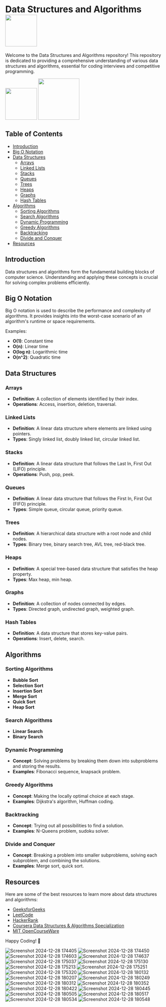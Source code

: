# Data Structures and Algorithms <img src="https://github.com/user-attachments/assets/ec474719-d02a-4bbf-8762-49f548cb825b" height="100px"/>

Welcome to the Data Structures and Algorithms repository! This repository is dedicated to providing a comprehensive understanding of various data structures and algorithms, essential for coding interviews and competitive programming.

<img src="https://github.com/user-attachments/assets/4653959c-77ec-405c-86d5-e3426aa2e0d2" height="100px" />  <img src="https://github.com/user-attachments/assets/6c5f41a9-57c8-4e39-880a-2bb1149a8e49" height="130px"/> <br/>



## Table of Contents
- [Introduction](#introduction)
- [Big O Notation](#big-o-notation)
- [Data Structures](#data-structures)
  - [Arrays](#arrays)
  - [Linked Lists](#linked-lists)
  - [Stacks](#stacks)
  - [Queues](#queues)
  - [Trees](#trees)
  - [Heaps](#heaps)
  - [Graphs](#graphs)
  - [Hash Tables](#hash-tables)
- [Algorithms](#algorithms)
  - [Sorting Algorithms](#sorting-algorithms)
  - [Search Algorithms](#search-algorithms)
  - [Dynamic Programming](#dynamic-programming)
  - [Greedy Algorithms](#greedy-algorithms)
  - [Backtracking](#backtracking)
  - [Divide and Conquer](#divide-and-conquer)
- [Resources](#resources)

## Introduction
Data structures and algorithms form the fundamental building blocks of computer science. Understanding and applying these concepts is crucial for solving complex problems efficiently.

## Big O Notation
Big O notation is used to describe the performance and complexity of algorithms. It provides insights into the worst-case scenario of an algorithm's runtime or space requirements.

Examples:
- **O(1)**: Constant time
- **O(n)**: Linear time
- **O(log n)**: Logarithmic time
- **O(n^2)**: Quadratic time

## Data Structures
### Arrays
- **Definition**: A collection of elements identified by their index.
- **Operations**: Access, insertion, deletion, traversal.

### Linked Lists
- **Definition**: A linear data structure where elements are linked using pointers.
- **Types**: Singly linked list, doubly linked list, circular linked list.

### Stacks
- **Definition**: A linear data structure that follows the Last In, First Out (LIFO) principle.
- **Operations**: Push, pop, peek.

### Queues
- **Definition**: A linear data structure that follows the First In, First Out (FIFO) principle.
- **Types**: Simple queue, circular queue, priority queue.

### Trees
- **Definition**: A hierarchical data structure with a root node and child nodes.
- **Types**: Binary tree, binary search tree, AVL tree, red-black tree.

### Heaps
- **Definition**: A special tree-based data structure that satisfies the heap property.
- **Types**: Max heap, min heap.

### Graphs
- **Definition**: A collection of nodes connected by edges.
- **Types**: Directed graph, undirected graph, weighted graph.

### Hash Tables
- **Definition**: A data structure that stores key-value pairs.
- **Operations**: Insert, delete, search.

## Algorithms
### Sorting Algorithms
- **Bubble Sort**
- **Selection Sort**
- **Insertion Sort**
- **Merge Sort**
- **Quick Sort**
- **Heap Sort**

### Search Algorithms
- **Linear Search**
- **Binary Search**

### Dynamic Programming
- **Concept**: Solving problems by breaking them down into subproblems and storing the results.
- **Examples**: Fibonacci sequence, knapsack problem.

### Greedy Algorithms
- **Concept**: Making the locally optimal choice at each stage.
- **Examples**: Dijkstra's algorithm, Huffman coding.

### Backtracking
- **Concept**: Trying out all possibilities to find a solution.
- **Examples**: N-Queens problem, sudoku solver.

### Divide and Conquer
- **Concept**: Breaking a problem into smaller subproblems, solving each subproblem, and combining the solutions.
- **Examples**: Merge sort, quick sort.

## Resources
Here are some of the best resources to learn more about data structures and algorithms:
- [GeeksforGeeks](https://www.geeksforgeeks.org/data-structures/)
- [LeetCode](https://leetcode.com/)
- [HackerRank](https://www.hackerrank.com/)
- [Coursera Data Structures & Algorithms Specialization](https://www.coursera.org/specializations/data-structures-algorithms)
- [MIT OpenCourseWare](https://ocw.mit.edu/courses/electrical-engineering-and-computer-science/6-006-introduction-to-algorithms-fall-2011/)

Happy Coding! 🌟

![Screenshot 2024-12-28 174405](https://github.com/user-attachments/assets/15518b4b-72db-48f0-9532-535a99bb2b52)
![Screenshot 2024-12-28 174450](https://github.com/user-attachments/assets/e980d01a-c159-44a4-a5cd-0b0b3e447e60)
![Screenshot 2024-12-28 174603](https://github.com/user-attachments/assets/d98cdc20-dcbe-4841-aff3-8e98a467d573)
![Screenshot 2024-12-28 174637](https://github.com/user-attachments/assets/88cb7188-d20b-400c-b0bc-a020299be62a)
![Screenshot 2024-12-28 175037](https://github.com/user-attachments/assets/0169ce32-6a4c-4b81-9a42-69c417f03c38)
![Screenshot 2024-12-28 175130](https://github.com/user-attachments/assets/6fcde6d1-5540-4041-9285-4d10309529c2)
![Screenshot 2024-12-28 175213](https://github.com/user-attachments/assets/e8925716-83cb-4c79-9bfe-616bc0148815)
![Screenshot 2024-12-28 175251](https://github.com/user-attachments/assets/1fc6f451-f3fe-4eb2-a287-e621482b96ec)
![Screenshot 2024-12-28 175320](https://github.com/user-attachments/assets/45065112-2a89-421d-a40e-bb62bb108065)
![Screenshot 2024-12-28 180132](https://github.com/user-attachments/assets/c3c0ec2d-c3f1-4f3a-8065-7e3a2574d748)
![Screenshot 2024-12-28 180207](https://github.com/user-attachments/assets/a8c5b939-cae1-4d42-81f9-7271b927f5c6)
![Screenshot 2024-12-28 180249](https://github.com/user-attachments/assets/fd4d21f8-42db-470a-9007-acbcd671ca1e)
![Screenshot 2024-12-28 180312](https://github.com/user-attachments/assets/cccfcfa3-9156-4ef4-a239-5b94c1598651)
![Screenshot 2024-12-28 180352](https://github.com/user-attachments/assets/31cd6116-3c52-43cc-8079-3f7b22d854eb)
![Screenshot 2024-12-28 180422](https://github.com/user-attachments/assets/8274c0f8-e439-4599-8857-85a0a987dc81)
![Screenshot 2024-12-28 180445](https://github.com/user-attachments/assets/c32bc535-567a-4722-814d-017224153115)
![Screenshot 2024-12-28 180505](https://github.com/user-attachments/assets/658bc94f-fddb-4082-b126-1eaf142d729e)
![Screenshot 2024-12-28 180517](https://github.com/user-attachments/assets/73815d29-8d57-4f67-8b6f-cb624b5848dc)
![Screenshot 2024-12-28 180534](https://github.com/user-attachments/assets/298d9b37-5c5d-4cc2-80c1-607ed64345a9)
![Screenshot 2024-12-28 180548](https://github.com/user-attachments/assets/b4adce14-0219-4ea6-b127-ec39b5dbad9a)

